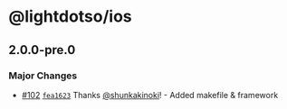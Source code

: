 # @lightdotso/ios

## 2.0.0-pre.0

### Major Changes

- [#102](https://github.com/LightDotSo/LightDotSo/pull/102) [`fea1623`](https://github.com/LightDotSo/LightDotSo/commit/fea16230029ff316cbad683c7d7dabc5f3469bac) Thanks [@shunkakinoki](https://github.com/shunkakinoki)! - Added makefile & framework
